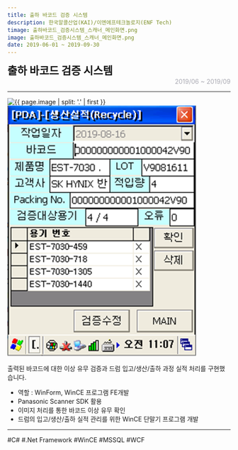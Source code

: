 ```yaml
---
title: 출하 바코드 검증 시스템
description: 한국알콜산업(KAI)/이엔에프테크놀로지(ENF Tech)
timage: 출하바코드_검증시스템_스캐너_메인화면.png
image: 출하바코드_검증시스템_스캐너_메인화면.png
date: 2019-06-01 ~ 2019-09-30
---
```


<div style="font-weight: bold; font-size: 1.5rem">출하 바코드 검증 시스템</div>
<div style="text-align: right; color: #aaaab3">2019/06 ~ 2019/09</div>

---

<img
    class="hyde page-image"
    src="/assets/images/projects/{{ page.image }}"
    alt="{{ page.image | split: '.' | first }}"
/>
<img
    class="hyde page-image"
    src="/assets/images/projects/출하바코드_검증시스템_PDA_실적조회.png"
    alt="{{ page.image | split: '.' | first }}"
/>

출력된 바코드에 대한 이상 유무 검증과 드럼 입고/생산/출하 과정 실적 처리를 구현했습니다.

- 역할 : WinForm, WinCE 프로그램 FE개발
- Panasonic Scanner SDK 활용
- 이미지 처리를 통한 바코드 이상 유무 확인
- 드럼의 입고/생산/출하 실적 관리를 위한 WinCE 단말기 프로그램 개발

---

<div class="hyde tags skills">
    <a class="hyde tag">#C#</a>
    <a class="hyde tag">#.Net Framework</a>
    <a class="hyde tag">#WinCE</a>
    <a class="hyde tag">#MSSQL</a>
    <a class="hyde tag">#WCF</a>
</div>
